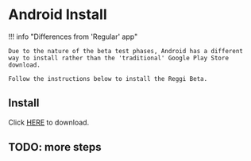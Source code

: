 # Android Install


!!! info "Differences from 'Regular' app"

    Due to the nature of the beta test phases, Android has a different
    way to install rather than the 'traditional' Google Play Store download.
    
    Follow the instructions below to install the Reggi Beta.

## Install
Click [HERE](https://wetransfer.com/downloads/e55920e858ba3854e7318cf0008bbf9720230124191655/ae3a5b) to download. 

## TODO: more steps